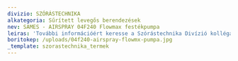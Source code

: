 ```yaml
---
divizio: SZÓRÁSTECHNIKA
alkategoria: Sűrített levegős berendezések
nev: SAMES - AIRSPRAY 04F240 Flowmax festékpumpa
leiras: 'További információért keresse a Szórástechnika Divízió kollégáit '
boritokep: /uploads/04f240-airspray-flowmx-pumpa.jpg
_template: szorastechnika_termek
---
```


